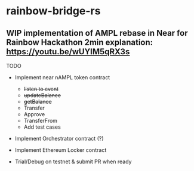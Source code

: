 rainbow-bridge-rs
=====================================

WIP implementation of AMPL rebase in Near for Rainbow Hackathon
2min explanation: https://youtu.be/wUYIM5qRX3s
----------

TODO
- Implement near nAMPL token contract	
	- ~~listen to event~~
	- ~~updateBalance~~
	- ~~getBalance~~
	- Transfer
	- Approve
	- TransferFrom
	- Add test cases

- Implement Orchestrator contract (?) 
- Implement Ethereum Locker contract
- Trial/Debug on testnet & submit PR when ready
